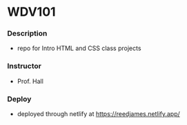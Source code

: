 # WDV101
### Description
- repo for Intro HTML and CSS class projects

### Instructor
- Prof. Hall

### Deploy
- deployed through netlify at https://reedjames.netlify.app/

